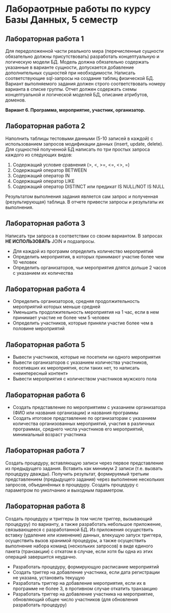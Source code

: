 # Лабораотрные работы по курсу Базы Данных, 5 семестр
## Лабораторная работа 1
Для передоложенной части реального мира (перечисленные сущности обязательно должны присутствовать) разработать концептуальную и логическую
модели БД. Модель должна обязательно содержать указанные в варианте сущности, допускается добавление дополнительных сущностей
при необходимости. Написать соответствующие sql-запросы на создание таблиц физической БД. Вариант выполняемого задания должен строго соответствовать номеру
варианта в списке группы.
Отчет должен содержать схемы концептуальной и логической моделей БД,
описание атрибутов, доменов.

**Вариант 6. Программа, мероприятие, участник, организатор.**

## Лабораторная работа 2
Наполнить	таблицы	тестовыми	данными	(5-10	записей	в	каждой)	с использованием запросов модификации данных (insert, update, delete).
Для сущностей полученной БД написать по три простых запроса каждого из следующих видов:
1.	Содержащий условие сравнения (>, <, >=, <=, <>, =)
2.	Содержащий оператор BETWEEN
3.	Содержащий оператор IN
4.	Содержащий оператор LIKE
5.	Содержащий оператор DISTINCT или предикат IS NULL/NOT IS NULL

Результатом	выполнения	задания	является	сам	запрос	и	полученная (результирующая) таблица.
В отчете привести запросы и результаты их выполнения.

## Лабораторная работа 3
Написать три запроса в соответствии со своим вариантом. В запросах **НЕ ИСПОЛЬЗОВАТЬ** JOIN и подзапросы.

* Для каждой из программ определить количество мероприятий
* Определить мероприятия, в которых принимают участие более чем 10 человек
* Определить организаторов, чьи мероприятия длятся дольше 2 часов с указанием их количества

## Лабораторная работа 4
* Определить организаторов, средняя продолжительность мероприятий которых меньше средней
* Уменьшить продолжительность мероприятия на 1 час, если в нем принимает участие не более чем 5 человек
* Определить участников, которые приняли участие более чем в половине мероприятий

## Лабораторная работа 5
* Вывести участников, которые не посетили ни одного мероприятия
* Вывести организаторов с указанием количества участников, посетивших их мероприятия, если таких нет, то написать «неинтересный контент»
* Вывести мероприятия с количеством участников мужского пола

## Лабораторная работа 6
* Создать представление по мероприятиям с указанием организатора (ФИО или названия организации) и названия программы
* Создать итоговое представление по организаторам с указанием количества организованных мероприятий, участия в различных программах, среднего числа участников его мероприятий, минимальный возраст участника

## Лабораторная работа 7
Создать процедуру, вставляющую записи через первое представление из предыдущего задания. Вставить как минимум 2 записи (т.е. вызвать процедуру дважды).
Получить результат, формируемый третьим представлением (предыдущего задания) через выполнение нескольких запросов, объединённых в процедуру.
Создать процедуру с параметром по умолчанию и выходным параметром.

## Лабораторная работа 8
Создать процедуру и триггеры (в том числе триггер, вызывающий процедуру) по варианту, а также разработать небольшое приложение, 
связывающееся с разработанной БД. Из приложения осуществить вставку (удаление или изменение) данных, влекущую запуск триггера, 
осуществить вызов хранимой процедуры, а также осуществить выполнение набора команд (нескольких запросов) в виде единого 
пакета (транзакции) с откатом в случае, если хотя бы одна из этих операций завершится неудачно.

* Разработать процедуру, формирующую расписание мероприятий 
* Создать триггер на добавление участника, если дата регистрации не указана, установить текущую
* Разработать триггер на добавление мероприятия, если их в программе не более 3, в противном случае откатить транзакцию 
* Разработать триггер на добавление участника на мероприятие, обновляющий общее число участников (для обновления разработать процедуру)
